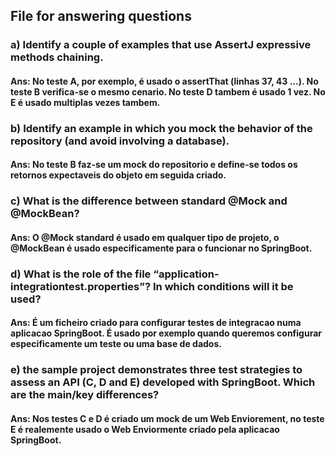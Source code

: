 ## File for answering questions  

### a) Identify a couple of examples that use AssertJ expressive methods chaining.

#### Ans: No teste A, por exemplo, é usado o assertThat (linhas 37, 43 ...). No teste B verifica-se o mesmo cenario. No teste D tambem é usado 1 vez. No E é usado multiplas vezes tambem.

### b) Identify an example in which you mock the behavior of the repository (and avoid involving a database).

#### Ans: No teste B faz-se um mock do repositorio e define-se todos os retornos expectaveis do objeto em seguida criado.

### c) What is the difference between standard @Mock and @MockBean?

#### Ans: O @Mock standard é usado em qualquer tipo de projeto, o @MockBean é usado especificamente para o funcionar no SpringBoot.

### d) What is the role of the file “application-integrationtest.properties”? In which conditions will it be used?

#### Ans: É um ficheiro criado para configurar testes de integracao numa aplicacao SpringBoot. É usado por exemplo quando queremos configurar especificamente um teste ou uma base de dados.

### e) the sample project demonstrates three test strategies to assess an API (C, D and E) developed with SpringBoot. Which are the main/key differences?

#### Ans: Nos testes C e D é criado um mock de um Web Enviorement, no teste E é realemente usado o Web Enviormente criado pela aplicacao SpringBoot.